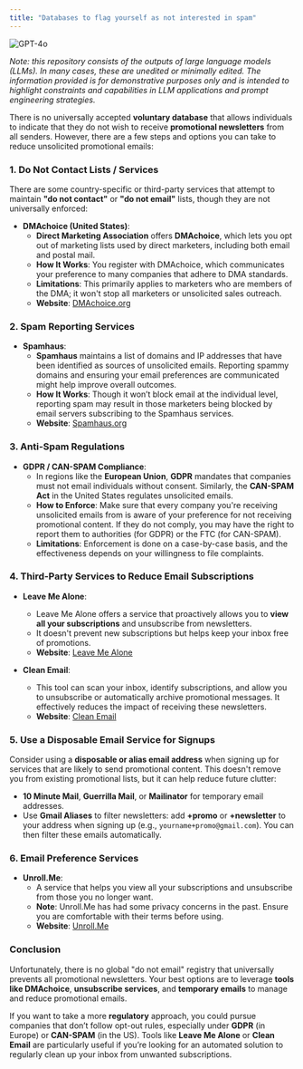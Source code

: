 ```yaml
---
title: "Databases to flag yourself as not interested in spam"
---
```

![GPT-4o](https://img.shields.io/badge/GPT--4o-3333FF?style=for-the-badge&logo=openai&logoColor=white)



*Note: this repository consists of the outputs of large language models (LLMs). In many cases, these are unedited or minimally edited. The information provided is for demonstrative purposes only and is intended to highlight constraints and capabilities in LLM applications and prompt engineering strategies.*


There is no universally accepted **voluntary database** that allows individuals to indicate that they do not wish to receive **promotional newsletters** from all senders. However, there are a few steps and options you can take to reduce unsolicited promotional emails:

### 1. **Do Not Contact Lists / Services**
There are some country-specific or third-party services that attempt to maintain **"do not contact"** or **"do not email"** lists, though they are not universally enforced:

- **DMAchoice (United States)**:
  - **Direct Marketing Association** offers **DMAchoice**, which lets you opt out of marketing lists used by direct marketers, including both email and postal mail.
  - **How It Works**: You register with DMAchoice, which communicates your preference to many companies that adhere to DMA standards.
  - **Limitations**: This primarily applies to marketers who are members of the DMA; it won't stop all marketers or unsolicited sales outreach.
  - **Website**: [DMAchoice.org](https://dmachoice.thedma.org/)

### 2. **Spam Reporting Services**
- **Spamhaus**:
  - **Spamhaus** maintains a list of domains and IP addresses that have been identified as sources of unsolicited emails. Reporting spammy domains and ensuring your email preferences are communicated might help improve overall outcomes.
  - **How It Works**: Though it won’t block email at the individual level, reporting spam may result in those marketers being blocked by email servers subscribing to the Spamhaus services.
  - **Website**: [Spamhaus.org](https://www.spamhaus.org/)

### 3. **Anti-Spam Regulations**
- **GDPR / CAN-SPAM Compliance**:
  - In regions like the **European Union**, **GDPR** mandates that companies must not email individuals without consent. Similarly, the **CAN-SPAM Act** in the United States regulates unsolicited emails.
  - **How to Enforce**: Make sure that every company you're receiving unsolicited emails from is aware of your preference for not receiving promotional content. If they do not comply, you may have the right to report them to authorities (for GDPR) or the FTC (for CAN-SPAM).
  - **Limitations**: Enforcement is done on a case-by-case basis, and the effectiveness depends on your willingness to file complaints.

### 4. **Third-Party Services to Reduce Email Subscriptions**
- **Leave Me Alone**: 
  - Leave Me Alone offers a service that proactively allows you to **view all your subscriptions** and unsubscribe from newsletters.
  - It doesn't prevent new subscriptions but helps keep your inbox free of promotions.
  - **Website**: [Leave Me Alone](https://leavemealone.app/)

- **Clean Email**:
  - This tool can scan your inbox, identify subscriptions, and allow you to unsubscribe or automatically archive promotional messages. It effectively reduces the impact of receiving these newsletters.
  - **Website**: [Clean Email](https://clean.email/)

### 5. **Use a Disposable Email Service for Signups**
Consider using a **disposable or alias email address** when signing up for services that are likely to send promotional content. This doesn't remove you from existing promotional lists, but it can help reduce future clutter:

- **10 Minute Mail**, **Guerrilla Mail**, or **Mailinator** for temporary email addresses.
- Use **Gmail Aliases** to filter newsletters: add **+promo** or **+newsletter** to your address when signing up (e.g., `yourname+promo@gmail.com`). You can then filter these emails automatically.

### 6. **Email Preference Services**
- **Unroll.Me**:
  - A service that helps you view all your subscriptions and unsubscribe from those you no longer want.
  - **Note**: Unroll.Me has had some privacy concerns in the past. Ensure you are comfortable with their terms before using.
  - **Website**: [Unroll.Me](https://unroll.me/)

### Conclusion
Unfortunately, there is no global "do not email" registry that universally prevents all promotional newsletters. Your best options are to leverage **tools like DMAchoice**, **unsubscribe services**, and **temporary emails** to manage and reduce promotional emails.

If you want to take a more **regulatory** approach, you could pursue companies that don’t follow opt-out rules, especially under **GDPR** (in Europe) or **CAN-SPAM** (in the US). Tools like **Leave Me Alone** or **Clean Email** are particularly useful if you’re looking for an automated solution to regularly clean up your inbox from unwanted subscriptions.